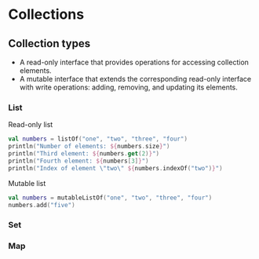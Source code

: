 # Collections

## Collection types

- A read-only interface that provides operations for accessing collection elements.
- A mutable interface that extends the corresponding read-only interface with write operations: adding, removing, and updating its elements.

### List

Read-only list

```kotlin
val numbers = listOf("one", "two", "three", "four")
println("Number of elements: ${numbers.size}")
println("Third element: ${numbers.get(2)}")
println("Fourth element: ${numbers[3]}")
println("Index of element \"two\" ${numbers.indexOf("two")}")
```

Mutable list

```kotlin
val numbers = mutableListOf("one", "two", "three", "four")
numbers.add("five")
```

### Set

### Map